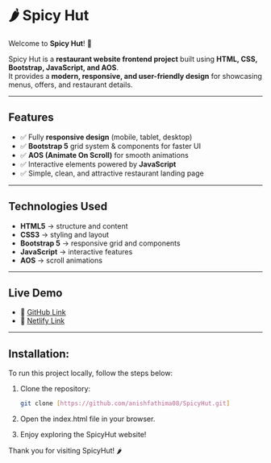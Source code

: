 # 🌶️ Spicy Hut  

Welcome to **Spicy Hut**! 🍴  

Spicy Hut is a **restaurant website frontend project** built using **HTML, CSS, Bootstrap, JavaScript, and AOS**.  
It provides a **modern, responsive, and user-friendly design** for showcasing menus, offers, and restaurant details.  

---

## Features  
- ✅ Fully **responsive design** (mobile, tablet, desktop)  
- ✅ **Bootstrap 5** grid system & components for faster UI  
- ✅ **AOS (Animate On Scroll)** for smooth animations  
- ✅ Interactive elements powered by **JavaScript**  
- ✅ Simple, clean, and attractive restaurant landing page  

---

## Technologies Used  
- **HTML5** → structure and content  
- **CSS3** → styling and layout  
- **Bootstrap 5** → responsive grid and components  
- **JavaScript** → interactive features  
- **AOS** → scroll animations  

---

## Live Demo  
- 🔗 [GitHub Link](https://anishfathima08.github.io/SpicyHut/)  
- 🔗 [Netlify Link](https://spicyhut-saf.netlify.app/)  

---

## Installation:
To run this project locally, follow the steps below:

1. Clone the repository:
   ```bash
   git clone [https://github.com/anishfathima08/SpicyHut.git]
   
  2. Open the index.html file in your browser.

  3. Enjoy exploring the SpicyHut website!

Thank you for visiting SpicyHut! 🌶️


